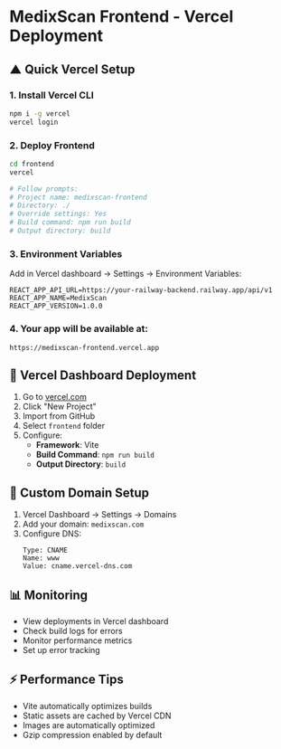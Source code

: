 # MedixScan Frontend - Vercel Deployment

## ▲ Quick Vercel Setup

### 1. Install Vercel CLI
```bash
npm i -g vercel
vercel login
```

### 2. Deploy Frontend
```bash
cd frontend
vercel

# Follow prompts:
# Project name: medixscan-frontend
# Directory: ./
# Override settings: Yes
# Build command: npm run build  
# Output directory: build
```

### 3. Environment Variables
Add in Vercel dashboard → Settings → Environment Variables:

```env
REACT_APP_API_URL=https://your-railway-backend.railway.app/api/v1
REACT_APP_NAME=MedixScan
REACT_APP_VERSION=1.0.0
```

### 4. Your app will be available at:
`https://medixscan-frontend.vercel.app`

## 🎯 Vercel Dashboard Deployment

1. Go to [vercel.com](https://vercel.com)
2. Click "New Project"
3. Import from GitHub
4. Select `frontend` folder
5. Configure:
   - **Framework**: Vite
   - **Build Command**: `npm run build`
   - **Output Directory**: `build`

## 🔧 Custom Domain Setup

1. Vercel Dashboard → Settings → Domains
2. Add your domain: `medixscan.com`
3. Configure DNS:
   ```
   Type: CNAME
   Name: www
   Value: cname.vercel-dns.com
   ```

## 📊 Monitoring

- View deployments in Vercel dashboard
- Check build logs for errors
- Monitor performance metrics
- Set up error tracking

## ⚡ Performance Tips

- Vite automatically optimizes builds
- Static assets are cached by Vercel CDN
- Images are automatically optimized
- Gzip compression enabled by default